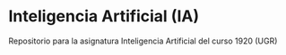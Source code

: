 # Inteligencia Artificial (IA)
Repositorio para la asignatura Inteligencia Artificial del curso 1920 (UGR)
